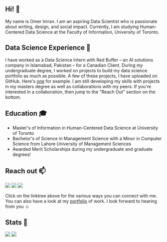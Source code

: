 ## Hi! 👋
My name is Omer Imran. I am an aspiring Data Scientist who is passionate about writing, design, and social impact. Currently, I am studying Human-Centered Data Science at the Faculty of Information, University of Toronto. 

## Data Science Experience 💼
I have worked as a Data Science Intern with Red Buffer – an AI solutions company in Islamabad, Pakistan – for a Canadian Client. During my undergraduate degree, I worked on projects to build my data science portfolio as much as possible. A few of these projects, I have uploaded on GitHub. Here's [one](https://github.com/ossassin/EconometricsProject) for example. I am still developing my skills with projects in my masters degree as well as collaborations with my peers. If you're interested in a collaboration, then jump to the "Reach Out" section on the bottom.

## Education 🎓
- Master's of Information in Human-Centered Data Science at University of Toronto
- Bachelor's of Science in Management Science with a Minor in Computer Science from Lahore University of Management Sciences
- Awarded Merit Scholarships during my undergraduate and graduate degrees!

## Reach out 📫 
[![](https://img.shields.io/badge/linktree-1de9b6?style=for-the-badge&logo=linktree&logoColor=white)](https://linktr.ee/omerimran)
[![](https://img.shields.io/badge/linkedin-%230077B5.svg?style=for-the-badge&logo=linkedin)](https://www.linkedin.com/in/omerimranuoft/)
[![](https://img.shields.io/badge/Medium-12100E?style=for-the-badge&logo=medium&logoColor=white)](https://medium.com/@Omer_Imran)

Click on the linktree above for the various ways you can connect with me. You can also have a look at my [portfolio](https://docs.google.com/presentation/d/1RIh0citFj1Q99zkYi7bydJP201q7dgl7Z2OKCBPHO6M/edit#slide=id.p) of work. I look forward to hearing from you ☺️ 

## Stats 🚀
<img src="https://github-readme-stats.vercel.app/api/top-langs?username=ossassin&layout=compact&theme=dark"/>
<img src="https://github-readme-stats.vercel.app/api?username=ossassin&show_icons=true&theme=dark"/>
